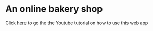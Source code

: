 # An online bakery shop

Click [here](https://youtu.be/jZJ_SrdJjAY) to go the the Youtube tutorial on how to use this web app
